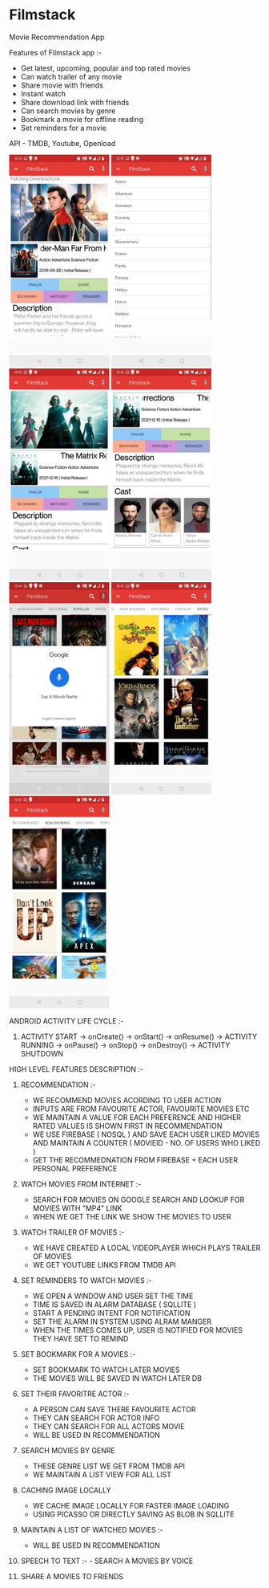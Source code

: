 # Filmstack
Movie Recommendation App

Features of Filmstack app :- 

* Get latest, upcoming, popular and top rated movies 
* Can watch trailer of any movie
* Share movie with friends 
* Instant watch 
* Share download link with friends 
* Can search movies by genre
* Bookmark a movie for offline reading
* Set reminders for a movie  

API  - TMDB, Youtube, Openload


<img src="screenshot/1.jpeg" width="200" >
<img src="screenshot/2.jpeg" width="200" >
<img src="screenshot/3.jpeg" width="200" >
<img src="screenshot/4.jpeg" width="200" >
<img src="screenshot/5.jpeg" width="200" >
<img src="screenshot/6.jpeg" width="200" >
<img src="screenshot/7.jpeg" width="200" >




ANDROID ACTIVITY LIFE CYCLE :-
                                                     
1) ACTIVITY START -> onCreate() -> onStart() -> onResume() -> ACTIVITY RUNNING -> onPause() -> onStop() -> onDestroy()  -> ACTIVITY SHUTDOWN


HIGH LEVEL FEATURES DESCRIPTION :- 


1) RECOMMENDATION :-
    -  WE RECOMMEND MOVIES ACORDING TO USER ACTION
    -  INPUTS ARE FROM FAVOURITE ACTOR, FAVOURITE MOVIES ETC
    -  WE MAINTAIN A VALUE FOR EACH PREFERENCE AND HIGHER RATED VALUES IS SHOWN FIRST IN RECOMMENDATION
    -  WE USE FIREBASE ( NOSQL ) AND SAVE EACH USER LIKED MOVIES AND MAINTAIN A COUNTER ( MOVIEID - NO. OF USERS WHO LIKED )
    -  GET THE RECOMMEDNATION FROM FIREBASE + EACH USER PERSONAL PREFERENCE

2) WATCH MOVIES FROM INTERNET :-
    -  SEARCH FOR MOVIES ON GOOGLE SEARCH AND LOOKUP FOR MOVIES WITH "MP4" LINK 
    -  WHEN WE GET THE LINK WE SHOW THE MOVIES TO USER 

3) WATCH TRAILER OF MOVIES :- 
    -  WE HAVE CREATED A LOCAL VIDEOPLAYER WHICH PLAYS TRAILER OF MOVIES
    -  WE GET YOUTUBE LINKS FROM TMDB API

4) SET REMINDERS TO WATCH MOVIES :- 
    -  WE OPEN A WINDOW AND USER SET THE TIME
    -  TIME IS SAVED IN ALARM DATABASE ( SQLLITE )
    -  START A PENDING INTENT FOR NOTIFICATION 
    -  SET THE ALARM IN SYSTEM USING ALRAM MANGER 
    -  WHEN THE TIMES COMES UP, USER IS NOTIFIED FOR MOVIES THEY HAVE SET TO REMIND 

5) SET BOOKMARK FOR A MOVIES :- 
    -  SET BOOKMARK TO WATCH LATER MOVIES 
    -  THE MOVIES WILL BE SAVED IN WATCH LATER DB 

6) SET THEIR FAVORITRE ACTOR :-
    -  A PERSON CAN SAVE THERE FAVOURITE ACTOR
    -  THEY CAN SEARCH FOR ACTOR INFO 
    -  THEY CAN SEARCH FOR ALL ACTORS MOVIE
    -  WILL BE USED IN RECOMMENDATION 

7) SEARCH MOVIES BY GENRE
    -  THESE GENRE LIST WE GET FROM TMDB API 
    -  WE MAINTAIN A LIST VIEW FOR ALL LIST

8)  CACHING IMAGE LOCALLY 
    -  WE CACHE IMAGE LOCALLY FOR FASTER IMAGE LOADING 
    -  USING PICASSO OR DIRECTLY SAVING AS BLOB IN SQLLITE 

9)  MAINTAIN A LIST OF WATCHED MOVIES  :-
    -  WILL BE USED IN RECOMMENDATION 

10)  SPEECH TO TEXT :- 
    - SEARCH A MOVIES BY VOICE 

11)  SHARE A MOVIES TO FRIENDS 

